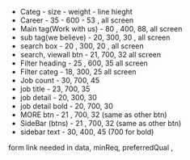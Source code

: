- Categ - size - weight - line hieght
- Career - 35 - 600 - 53 , all screen
- Main tag(Work with us) - 80 , 400, 88, all screen
- sub tag(we believe) - 20, 300, 30 , all screen
- search box - 20 , 300, 20 , all screen
- search, viewall btn - 21, 700, 32 all screen
- Filter heading - 25 , 600, 35 all screen
- Filter categ - 18, 300, 25 all screen
- Job count - 30, 700, 45
- job title - 23, 700, 35
- job detail - 20, 300, 30
- job detail bold - 20, 700, 30
- MORE btn - 21 , 700, 32 (same as other btn)
- SideBar (btns) - 21 , 700, 32 (same as other btn)
- sidebar text - 30, 400, 45 (700 for bold)

form link needed in data, minReq, preferredQual ,

